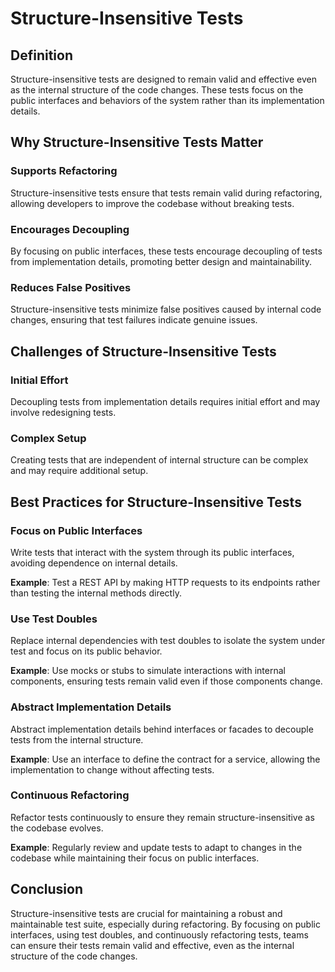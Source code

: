 # Structure-Insensitive Tests

## Definition
Structure-insensitive tests are designed to remain valid and effective even as the internal structure of the code changes. These tests focus on the public interfaces and behaviors of the system rather than its implementation details.

## Why Structure-Insensitive Tests Matter

### Supports Refactoring
Structure-insensitive tests ensure that tests remain valid during refactoring, allowing developers to improve the codebase without breaking tests.

### Encourages Decoupling
By focusing on public interfaces, these tests encourage decoupling of tests from implementation details, promoting better design and maintainability.

### Reduces False Positives
Structure-insensitive tests minimize false positives caused by internal code changes, ensuring that test failures indicate genuine issues.

## Challenges of Structure-Insensitive Tests

### Initial Effort
Decoupling tests from implementation details requires initial effort and may involve redesigning tests.

### Complex Setup
Creating tests that are independent of internal structure can be complex and may require additional setup.

## Best Practices for Structure-Insensitive Tests

### Focus on Public Interfaces
Write tests that interact with the system through its public interfaces, avoiding dependence on internal details.

**Example**: Test a REST API by making HTTP requests to its endpoints rather than testing the internal methods directly.

### Use Test Doubles
Replace internal dependencies with test doubles to isolate the system under test and focus on its public behavior.

**Example**: Use mocks or stubs to simulate interactions with internal components, ensuring tests remain valid even if those components change.

### Abstract Implementation Details
Abstract implementation details behind interfaces or facades to decouple tests from the internal structure.

**Example**: Use an interface to define the contract for a service, allowing the implementation to change without affecting tests.

### Continuous Refactoring
Refactor tests continuously to ensure they remain structure-insensitive as the codebase evolves.

**Example**: Regularly review and update tests to adapt to changes in the codebase while maintaining their focus on public interfaces.

## Conclusion
Structure-insensitive tests are crucial for maintaining a robust and maintainable test suite, especially during refactoring. By focusing on public interfaces, using test doubles, and continuously refactoring tests, teams can ensure their tests remain valid and effective, even as the internal structure of the code changes.
